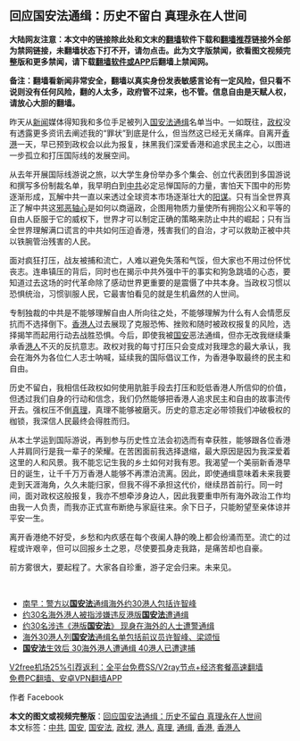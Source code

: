  <h2>回应国安法通缉：历史不留白 真理永在人世间</h2> <p class="notice"><b>大陆网友注意：本文中的链接除此处和文末的<a href="https://github.com/bannedbook/fanqiang" >翻墙</a>软件下载和<a href="https://github.com/killgcd/justmysocks/blob/master/README.md">翻墙推荐</a>链接外全部为禁网链接，未翻墙状态下打不开，请勿点击。此为文字版禁闻，欲看图文视频完整版和更多禁闻，请下载<a href="https://github.com/bannedbook/fanqiang">翻墙软件或APP</a>后翻墙上禁闻网。</p><p>备注：翻墙看新闻非常安全，翻墙以真实身份发表敏感言论有一定风险，但只看不说则没有任何风险，翻的人太多，政府管不过来，也不管。信息自由是天赋人权，请放心大胆的翻墙。</b></p>  <div class="entry">  <p>昨天从<span class='wp_keywordlink_affiliate'><a href="https://www.bannedbook.org/" title="新闻">新闻</a></span>媒体得知我和多位手足被列入<a href="https://www.bannedbook.org/bnews/tag/%e5%9b%bd%e5%ae%89%e6%b3%95/" class="st_tag internal_tag" rel="tag" title="标签 国安法 下的日志">国安法</a><a href="https://www.bannedbook.org/bnews/tag/%E9%80%9A%E7%BC%89/" class="st_tag internal_tag" rel="tag" title="标签 通缉 下的日志">通缉</a>名单当中。一如既往，<a href="https://www.bannedbook.org/bnews/tag/%e6%94%bf%e6%9d%83/" class="st_tag internal_tag" rel="tag" title="标签 政权 下的日志">政权</a>没有透露更多资讯去阐述我的“罪状”到底是什么，但当然这已经无关痛痒。自离开<a href="https://www.bannedbook.org/bnews/tag/%e9%a6%99%e6%b8%af/" class="st_tag internal_tag" rel="tag" title="标签 香港 下的日志">香港</a>一天，早已预到政权会以此为报复，抹黑我们深爱香港和追求民主之心，以图进一步孤立和打压国际线的发展空间。</p> <p>从去年开展国际线游说之旅，以大学生身份举办多个集会、创立代表团到多国游说和撰写多份制裁名单，我早明白到<a href="https://www.bannedbook.org/bnews/tag/%e4%b8%ad%e5%85%b1/" class="st_tag internal_tag" rel="tag" title="标签 中共 下的日志">中共</a>必定忌惮国际的力量，害怕天下围中的形势逐渐形成，瓦解中共一直以来透过全球资本市场逐渐壮大的<span class='wp_keywordlink'><a href="https://www.bannedbook.org/forum2/topic121.html" title="《阳谋》" target="_blank">阳谋</a></span>。只有当全世界真正了解中共这<span class='wp_keywordlink'><a href="https://www.bannedbook.org/forum2/topic158.html" title="粉碎邪恶轴心" target="_blank">邪恶轴心</a></span>是如何以商逼政，企图用物质力量使所有拥抱公义和平等的自由人臣服于它的威权下，世界才可以制定正确的策略来防止中共的崛起；只有当全世界理解满口谎言的中共如何压迫香港，残害我们的自治，才可以救助正被中共以铁腕管治残害的人民。</p> <p>面对疯狂打压，战友被捕和流亡，人难以避免失落和气馁，但大家也不用过份怀忧丧志。连串镇压的背后，同时也在揭示中共外强中干的事实和狗急跳墙的心态，要知道过去这场的时代革命除了感动世界更重要的是震慑了中共本身。当政权习惯以恐惧统治，习惯驯服人民，它最害怕看见的就是生机盎然的人世间。</p>  <p>专制独裁的中共是不能够理解自由人所向往之处，不能够理解为什么有人会情愿反抗而不选择倒下。<a href="https://www.bannedbook.org/bnews/tag/%E9%A6%99%E6%B8%AF%E4%BA%BA/" class="st_tag internal_tag" rel="tag" title="标签 香港人 下的日志">香港人</a>过去展现了克服恐怖、挫败和随时被政权报复的风险，选择揭竿而起用行动去战胜恐惧。今后，即使我被<a href="https://www.bannedbook.org/bnews/tag/%E5%9B%BD%E5%AE%89/" class="st_tag internal_tag" rel="tag" title="标签 国安 下的日志">国安</a>恶法通缉，但亦无改我继续秉承香<a href="https://www.bannedbook.org/bnews/tag/%e6%b8%af%e4%ba%ba/" class="st_tag internal_tag" rel="tag" title="标签 港人 下的日志">港人</a>不灭的反抗意志。政权对我的每寸打压只会变成对我理念的最大承认，我会在海外为各位仁人志士呐喊，延续我的国际倡议工作，为香港争取最终的民主和自由。</p> <p>历史不留白，我相信任政权如何使用肮脏手段去打压和贬低香港人所信仰的价值，但透过我们自身的行动和信念，我们仍然能够把香港人追求民主和自由的故事流传开去。强权压不倒<a href="https://www.bannedbook.org/bnews/tag/%E7%9C%9F%E7%90%86/" class="st_tag internal_tag" rel="tag" title="标签 真理 下的日志">真理</a>，真理不能够被磨灭。历史的意志定必带领我们冲破极权的枷锁，我深信人民最终会得胜而归。</p> <p>从本土学运到国际游说，再到参与历史性立法会初选而有幸获胜，能够跟各位香港人并肩同行是我一辈子的荣耀。在苦困面前我选择退缩，最大原因是因为我深爱着这里的人和风景。我不能忘记生我的乡土如何对我有恩。我渴望一个美丽新香港早日的诞生，让千千万万香港人能够不再漂泊流离。因此，即使通缉意味着未来我要走到天涯海角，久久未能归家，但我不得不承担这代价，继续昂首前行。同一时间，面对政权这般报复，我亦不想牵涉身边人，因此我要重申所有海外政治工作均由我一人负责，而我亦正式宣布断绝与家庭往来。余下日子，只能盼望至亲体谅并平安一生。</p>  <p>离开香港绝不好受，乡愁和内疚感在每个夜阑人静的晚上都会纷涌而至。流亡的过程或许艰辛，但可以回报乡土之恩，尽使要孤身走我路，是痛苦却也自豪。</p> <p>前方雾很大，要起程了。大家各自珍重，游子定会归来。未来见。</p> <p> </p>  <ul class='op-related-articles' title='相关阅读'> <li><a href='https://www.bannedbook.org/bnews/cnnews/hknews/20201228/1456495.html' target='_blank'>南早：警方以<b>国安法</b>通缉海外约30港人包括许智峰</a></li> <li><a href='https://www.bannedbook.org/bnews/headline/20201228/1456115.html' target='_blank'>约30名海外港人被指涉嫌违反港版<b>国安法</b>遭通缉</a></li> <li><a href='https://www.bannedbook.org/bnews/headline/20201227/1456082.html' target='_blank'>约30名涉违《港版<b>国安法</b>》 现身在海外的人士遭警通缉</a></li> <li><a href='https://www.bannedbook.org/bnews/baitai/20201227/1456077.html' target='_blank'>海外30港人列<b>国安法</b>通缉名单包括前议员许智峰、梁颂恒</a></li> <li><a href='https://www.bannedbook.org/bnews/comments/20201227/1455974.html' target='_blank'><b>国安法</b>生效后 30海外港人遭通缉 40港人已遭逮捕</a></li> </ul> <p class="texttj"> <a href="https://www.bannedbook.org/forum23/topic22702.html" target="_blank">V2free机场25%引荐返利：全平台免费SS/V2ray节点+经济套餐高速翻墙</a><br/> <a href="https://github.com/bannedbook/fanqiang/wiki/%E7%A6%81%E9%97%BB%E7%BD%91%E5%AE%89%E5%8D%93%E7%BF%BB%E5%A2%99%E6%96%B0%E9%97%BBAPP" target="_blank">免费PC翻墙、安卓VPN翻墙APP</a></p><p>作者 Facebook</p><a name='sharetosocial'></a>       <div><b>本文的图文或视频完整版</b>：<a href='https://www.bannedbook.org/bnews/comments/20201229/1457080.html'>回应国安法通缉：历史不留白 真理永在人世间</a></div>  </div><!--END ENTRY--> <div class="postfooter"> <div>本文标签：<a href="https://www.bannedbook.org/bnews/tag/%e4%b8%ad%e5%85%b1/" rel="tag">中共</a>, <a href="https://www.bannedbook.org/bnews/tag/%E5%9B%BD%E5%AE%89/" rel="tag">国安</a>, <a href="https://www.bannedbook.org/bnews/tag/%e5%9b%bd%e5%ae%89%e6%b3%95/" rel="tag">国安法</a>, <a href="https://www.bannedbook.org/bnews/tag/%e6%94%bf%e6%9d%83/" rel="tag">政权</a>, <a href="https://www.bannedbook.org/bnews/tag/%e6%b8%af%e4%ba%ba/" rel="tag">港人</a>, <a href="https://www.bannedbook.org/bnews/tag/%E7%9C%9F%E7%90%86/" rel="tag">真理</a>, <a href="https://www.bannedbook.org/bnews/tag/%E9%80%9A%E7%BC%89/" rel="tag">通缉</a>, <a href="https://www.bannedbook.org/bnews/tag/%e9%a6%99%e6%b8%af/" rel="tag">香港</a>, <a href="https://www.bannedbook.org/bnews/tag/%E9%A6%99%E6%B8%AF%E4%BA%BA/" rel="tag">香港人</a></div>  </div><!--END POSTFOOTER--> 